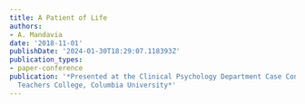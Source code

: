 ```yaml
---
title: A Patient of Life
authors:
- A. Mandavia
date: '2018-11-01'
publishDate: '2024-01-30T18:29:07.118393Z'
publication_types:
- paper-conference
publication: '*Presented at the Clinical Psychology Department Case Conference at
  Teachers College, Columbia University*'
---
```

